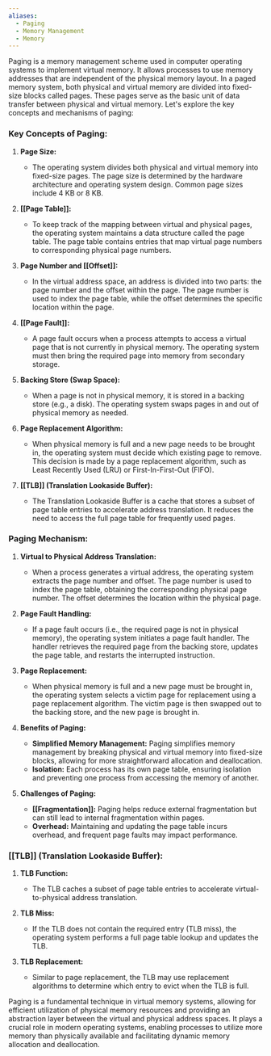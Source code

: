 ```yaml
---
aliases:
  - Paging
  - Memory Management
  - Memory
---
```

Paging is a memory management scheme used in computer operating systems to implement virtual memory. It allows processes to use memory addresses that are independent of the physical memory layout. In a paged memory system, both physical and virtual memory are divided into fixed-size blocks called pages. These pages serve as the basic unit of data transfer between physical and virtual memory. Let's explore the key concepts and mechanisms of paging:

### Key Concepts of Paging:

1. **Page Size:**
   - The operating system divides both physical and virtual memory into fixed-size pages. The page size is determined by the hardware architecture and operating system design. Common page sizes include 4 KB or 8 KB.

2. **[[Page Table]]:**
   - To keep track of the mapping between virtual and physical pages, the operating system maintains a data structure called the page table. The page table contains entries that map virtual page numbers to corresponding physical page numbers.

3. **Page Number and [[Offset]]:**
   - In the virtual address space, an address is divided into two parts: the page number and the offset within the page. The page number is used to index the page table, while the offset determines the specific location within the page.

4. **[[Page Fault]]:**
   - A page fault occurs when a process attempts to access a virtual page that is not currently in physical memory. The operating system must then bring the required page into memory from secondary storage.

5. **Backing Store (Swap Space):**
   - When a page is not in physical memory, it is stored in a backing store (e.g., a disk). The operating system swaps pages in and out of physical memory as needed.

6. **Page Replacement Algorithm:**
   - When physical memory is full and a new page needs to be brought in, the operating system must decide which existing page to remove. This decision is made by a page replacement algorithm, such as Least Recently Used (LRU) or First-In-First-Out (FIFO).

7. **[[TLB]] (Translation Lookaside Buffer):**
   - The Translation Lookaside Buffer is a cache that stores a subset of page table entries to accelerate address translation. It reduces the need to access the full page table for frequently used pages.

### Paging Mechanism:

1. **Virtual to Physical Address Translation:**
   - When a process generates a virtual address, the operating system extracts the page number and offset. The page number is used to index the page table, obtaining the corresponding physical page number. The offset determines the location within the physical page.

2. **Page Fault Handling:**
   - If a page fault occurs (i.e., the required page is not in physical memory), the operating system initiates a page fault handler. The handler retrieves the required page from the backing store, updates the page table, and restarts the interrupted instruction.

3. **Page Replacement:**
   - When physical memory is full and a new page must be brought in, the operating system selects a victim page for replacement using a page replacement algorithm. The victim page is then swapped out to the backing store, and the new page is brought in.

4. **Benefits of Paging:**
   - **Simplified Memory Management:** Paging simplifies memory management by breaking physical and virtual memory into fixed-size blocks, allowing for more straightforward allocation and deallocation.
   - **Isolation:** Each process has its own page table, ensuring isolation and preventing one process from accessing the memory of another.

5. **Challenges of Paging:**
   - **[[Fragmentation]]:** Paging helps reduce external fragmentation but can still lead to internal fragmentation within pages.
   - **Overhead:** Maintaining and updating the page table incurs overhead, and frequent page faults may impact performance.

### [[TLB]] (Translation Lookaside Buffer):

1. **TLB Function:**
   - The TLB caches a subset of page table entries to accelerate virtual-to-physical address translation.

2. **TLB Miss:**
   - If the TLB does not contain the required entry (TLB miss), the operating system performs a full page table lookup and updates the TLB.

3. **TLB Replacement:**
   - Similar to page replacement, the TLB may use replacement algorithms to determine which entry to evict when the TLB is full.

Paging is a fundamental technique in virtual memory systems, allowing for efficient utilization of physical memory resources and providing an abstraction layer between the virtual and physical address spaces. It plays a crucial role in modern operating systems, enabling processes to utilize more memory than physically available and facilitating dynamic memory allocation and deallocation.

